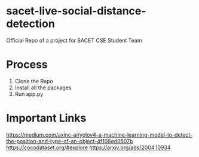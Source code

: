 # sacet-live-social-distance-detection
Official Repo of a project for SACET CSE Student Team

# Process
1. Clone the Repo
2. Install all the packages
3. Run app.py

# Important Links
https://medium.com/axinc-ai/yolov4-a-machine-learning-model-to-detect-the-position-and-type-of-an-object-4f108ed0507b
https://cocodataset.org/#explore
https://arxiv.org/abs/2004.10934
